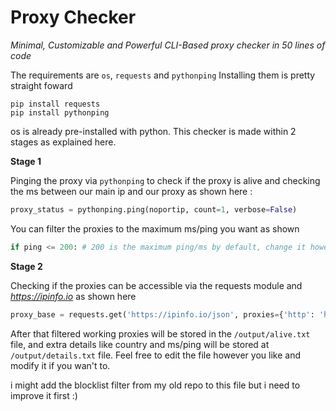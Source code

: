 # Proxy Checker
*Minimal, Customizable and Powerful CLI-Based proxy checker in 50 lines of code*

The requirements are ``os``, ``requests`` and ``pythonping``
Installing them is pretty straight foward
```
pip install requests
pip install pythonping
```
os is already pre-installed with python.
This checker is made within 2 stages as explained here.

**Stage 1**

Pinging the proxy via ``pythonping`` to check if the proxy is alive and checking the ms between our main ip and our proxy as shown here :
```py
proxy_status = pythonping.ping(noportip, count=1, verbose=False)
```
You can filter the proxies to the maximum ms/ping you want as shown
```py
if ping <= 200: # 200 is the maximum ping/ms by default, change it however you like it to be.
```

**Stage 2**

Checking if the proxies can be accessible via the requests module and *https://ipinfo.io* as shown here
```py
proxy_base = requests.get('https://ipinfo.io/json', proxies={'http': 'http://' + ip, 'https': 'http://' + ip}, timeout=3.5) # you can change the timeout to make the program faster, 3.5s is the default
```

After that filtered working proxies will be stored in the ``/output/alive.txt`` file, and extra details like country and ms/ping will be stored at ``/output/details.txt`` file.
Feel free to edit the file however you like and modify it if you wan't to.

i might add the blocklist filter from my old repo to this file but i need to improve it first :)
